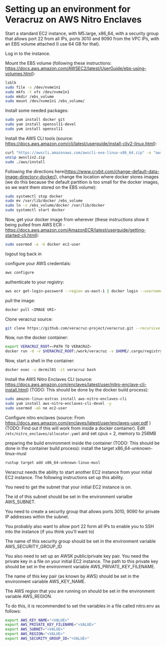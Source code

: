 # Setting up an environment for Veracruz on AWS Nitro Enclaves

Start a standard EC2 instance, with M5.large, x86_64, with a security group that allows port 22 from all IPs, ports 3010 and 9090 from the VPC IPs, with an EBS volume attached (I use 64 GB for that).

Log in to the instance.

Mount the EBS volume (following these instructions: https://docs.aws.amazon.com/AWSEC2/latest/UserGuide/ebs-using-volumes.html):
```bash
lsblk
sudo file -s /dev/nvme1n1
sudo mkfs -t xfs /dev/nvme1n1
sudo mkdir /ebs_volume
sudo mount /dev/nvme1n1 /ebs_volume/
```

Install some needed packages:
```bash
sudo yum install docker git
sudo yum install openssl11-devel
sudo yum install openssl11
```

Install the AWS CLI tools (source: https://docs.aws.amazon.com/cli/latest/userguide/install-cliv2-linux.html):
```bash
curl "https://awscli.amazonaws.com/awscli-exe-linux-x86_64.zip" -o "awscliv2.zip"
unzip awscliv2.zip
sudo ./aws/install
```

Following the directions here(https://www.crybit.com/change-default-data-image-directory-docker/), change the location where docker stores images (we do this because the default partition
is too small for the docker images, so we want them stored on the EBS volume):
```bash
sudo systemctl stop docker
sudo mv /var/lib/docker /ebs_volume
sudo ln -s /ebs_volume/docker /var/lib/docker
sudo systemctl start docker
```


Now, get your docker image from wherever (these instructions show it being pulled from AWS ECR - https://docs.aws.amazon.com/AmazonECR/latest/userguide/getting-started-cli.html):
```bash
sudo usermod -a -G docker ec2-user
```
logout
log back in


configure your AWS credentials:
```bash
aws configure
```

authenticate to your registry:
```bash
aws ecr get-login-password --region us-east-1 | docker login --username AWS --password-stdin 768728991925.dkr.ecr.us-east-1.amazonaws.com
```
pull the image:
```bash
docker pull <IMAGE URI>
```


Clone veracruz source:
```bash
git clone https://github.com/veracruz-project/veracruz.git --recursive
```
Now, run the docker container:
```bash
export VERACRUZ_ROOT=<PATH TO VERACRUZ>
docker run -d -v $VERACRUZ_ROOT:/work/veracruz -v $HOME/.cargo/registry:/home/<USERNAME>/.cargo/registry --name veracruz <IMAGE NAME>
```

Now, start a shell in the container:
```bash
docker exec -u dermil01 -it veracruz bash
```

Install the AWS Nitro Enclaves CLI (source: https://docs.aws.amazon.com/enclaves/latest/user/nitro-enclave-cli-install.html) (TODO: This should be done by the docker build process):
```bash
sudo amazon-linux-extras install aws-nitro-enclaves-cli
sudo yum install aws-nitro-enclaves-cli-devel -y
sudo usermod -aG ne ec2-user
```

Configure nitro enclaves (source: From <https://docs.aws.amazon.com/enclaves/latest/user/enclaves-user.pdf> ) (TODO: Find out if this will work from inside a docker container).
Edit `/etc/nitro_enclaves/allocator.yaml` and set cpus = 2, memory to 256MB

preparing the build environment inside the container (TODO: This should be done in the container build process):
install the target x86_64-unknown-linux-musl
```bash
rustup target add x86_64-unknown-linux-musl
```

Veracruz needs the ability to start another EC2 instance from your initial EC2 instance. The following instructions set up this ability.

You need to get the subnet that your initial EC2 instance is on.

The id of this subnet should be set in the environment varialbe AWS_SUBNET.

You need to create a security group that allows ports 3010, 9090 for private IP addresses within the subnet.

You probably also want to allow port 22 form all IPs to enable you to SSH into the instance (if you think you'll want to)

The name of this security group should be set in the environment variable AWS_SECURITY_GROUP_ID

You also need to set up an AWSK public/private key pair. You need the private key in a file on your initial EC2 instance. The path to this private key should be set in the environment variable AWS_PRIVATE_KEY_FILENAME.

The name of this key pair (as known by AWS) should be set in the environment variable AWS_KEY_NAME.

The AWS region that you are running on should be set in the environment variable AWS_REGION.

To do this, it is recommended to set the variables in a file called nitro.env as follows:
```bash
export AWS_KEY_NAME="<VALUE>"
export AWS_PRIVATE_KEY_FILENAME="<VALUE>"
export AWS_SUBNET="<VALUE>"
export AWS_REGION="<VALUE>"
export AWS_SECURITY_GROUP_ID="<VALUE>"
```
